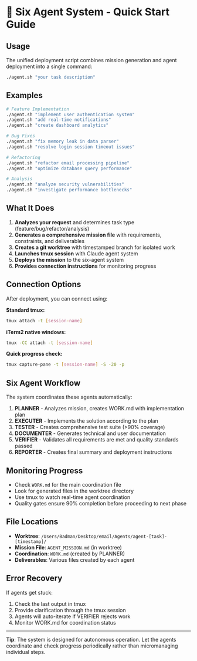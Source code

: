 # 🚀 Six Agent System - Quick Start Guide

## Usage

The unified deployment script combines mission generation and agent deployment into a single command:

```bash
./agent.sh "your task description"
```

## Examples

```bash
# Feature Implementation
./agent.sh "implement user authentication system"
./agent.sh "add real-time notifications"
./agent.sh "create dashboard analytics"

# Bug Fixes
./agent.sh "fix memory leak in data parser"
./agent.sh "resolve login session timeout issues"

# Refactoring
./agent.sh "refactor email processing pipeline"
./agent.sh "optimize database query performance"

# Analysis
./agent.sh "analyze security vulnerabilities"
./agent.sh "investigate performance bottlenecks"
```

## What It Does

1. **Analyzes your request** and determines task type (feature/bug/refactor/analysis)
2. **Generates a comprehensive mission file** with requirements, constraints, and deliverables
3. **Creates a git worktree** with timestamped branch for isolated work
4. **Launches tmux session** with Claude agent system
5. **Deploys the mission** to the six-agent system
6. **Provides connection instructions** for monitoring progress

## Connection Options

After deployment, you can connect using:

**Standard tmux:**
```bash
tmux attach -t [session-name]
```

**iTerm2 native windows:**
```bash
tmux -CC attach -t [session-name]
```

**Quick progress check:**
```bash
tmux capture-pane -t [session-name] -S -20 -p
```

## Six Agent Workflow

The system coordinates these agents automatically:

1. **PLANNER** - Analyzes mission, creates WORK.md with implementation plan
2. **EXECUTER** - Implements the solution according to the plan
3. **TESTER** - Creates comprehensive test suite (>90% coverage)
4. **DOCUMENTER** - Generates technical and user documentation
5. **VERIFIER** - Validates all requirements are met and quality standards passed
6. **REPORTER** - Creates final summary and deployment instructions

## Monitoring Progress

- Check `WORK.md` for the main coordination file
- Look for generated files in the worktree directory
- Use tmux to watch real-time agent coordination
- Quality gates ensure 90% completion before proceeding to next phase

## File Locations

- **Worktree**: `/Users/Badman/Desktop/email/Agents/agent-[task]-[timestamp]/`
- **Mission File**: `AGENT_MISSION.md` (in worktree)
- **Coordination**: `WORK.md` (created by PLANNER)
- **Deliverables**: Various files created by each agent

## Error Recovery

If agents get stuck:
1. Check the last output in tmux
2. Provide clarification through the tmux session
3. Agents will auto-iterate if VERIFIER rejects work
4. Monitor WORK.md for coordination status

---

**Tip**: The system is designed for autonomous operation. Let the agents coordinate and check progress periodically rather than micromanaging individual steps.
